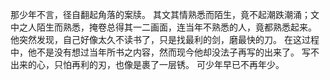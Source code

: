 <!--
 * @Author: Shane
 * @Date: 2019-08-19 14:23:42
 * @LastEditors: LC
 * @LastEditTime: 2019-08-19 14:25:47
 -->
那少年不言，径自翻起角落的案牍。
其文其情熟悉而陌生，竟不起潮跌潮涌；文中之人陌生而熟悉，掩卷总得其一二画面，连当年不熟悉的人，竟都熟悉起来。
他突然发现，自己好像太久不读书了，只是找最利的剑，磨最快的刀。
在这过程中，他不是没有想过当年所书之内容，然而现今他却没法子再写的出来了。
写不出来的心，只怕再利的刃，也像是裹了一层锈。
可少年早已不再年少。
